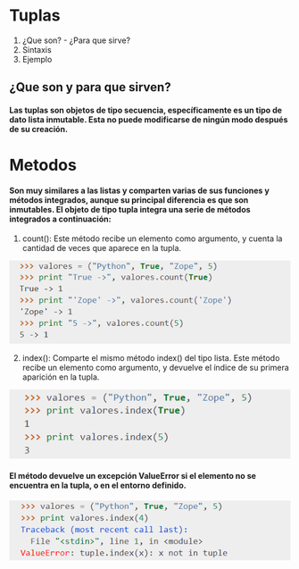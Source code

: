 # Tuplas

1. ¿Que son? - ¿Para que sirve?
2. Sintaxis
3. Ejemplo

## ¿Que son y para que sirven?

#### Las tuplas son objetos de tipo secuencia, específicamente es un tipo de dato lista inmutable. Esta no puede modificarse de ningún modo después de su creación.

# Metodos
#### Son muy similares a las listas y comparten varias de sus funciones y métodos integrados, aunque su principal diferencia es que son inmutables. El objeto de tipo tupla integra una serie de métodos integrados a continuación:

1. count(): Este método recibe un elemento como argumento, y cuenta la cantidad de veces que aparece en la tupla.

![Tuplas](/imagenes/tuplas.png)

2.  index(): Comparte el mismo método index() del tipo lista. Este método recibe un elemento como argumento, y devuelve el índice de su primera aparición en la tupla.

![tuplas](/imagenes/tuplas1.png)

#### El método devuelve un excepción ValueError si el elemento no se encuentra en la tupla, o en el entorno definido.

![tuplas](/imagenes/tuplas2.png)

